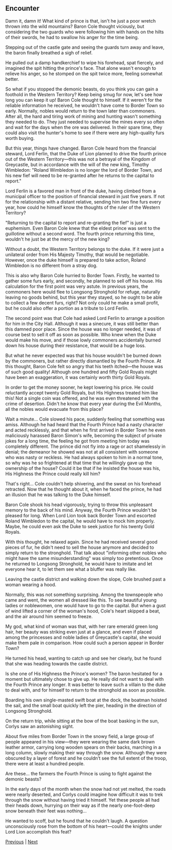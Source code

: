 ## Encounter
Damn it, damn it! What kind of prince is that, isn't he just a poor wretch thrown into the wild mountains? Baron Cole thought viciously, but considering the two guards who were following him with hands on the hilts of their swords, he had to swallow his anger for the time being.



Stepping out of the castle gate and seeing the guards turn away and leave, the baron finally breathed a sigh of relief.



He pulled out a damp handkerchief to wipe his forehead, spat fiercely, and imagined the spit hitting the prince's face. That alone wasn't enough to relieve his anger, so he stomped on the spit twice more, feeling somewhat better.



So what if you stopped the demonic beasts, do you think you can gain a foothold in the Western Territory? Keep being smug for now, let's see how long you can keep it up! Baron Cole thought to himself. If it weren't for the reliable information he received, he wouldn't have come to Border Town so early. Normally, nobles would return to the town later than commoners. After all, the hard and tiring work of mining and hunting wasn't something they needed to do. They just needed to supervise the mines every so often and wait for the days when the ore was delivered. In their spare time, they could also visit the hunter's home to see if there were any high-quality furs worth buying.



But this year, things have changed. Baron Cole heard from the financial steward, Lord Ferlin, that the Duke of Lion planned to drive the fourth prince out of the Western Territory—this was not a betrayal of the Kingdom of Greycastle, but in accordance with the will of the new king, Timothy Wimbledon: "Roland Wimbledon is no longer the lord of Border Town, and his new fief will need to be re-granted after he returns to the capital to report."



Lord Ferlin is a favored man in front of the duke, having climbed from a municipal officer to the position of financial steward in just five years. If not for the relationship with a distant relative, sending him two fine furs every year, how could he himself know the thoughts of the ruler of the Western Territory?



"Returning to the capital to report and re-granting the fief" is just a euphemism. Even Baron Cole knew that the eldest prince was sent to the guillotine without a second word. The fourth prince returning this time, wouldn't he just be at the mercy of the new king?



Without a doubt, the Western Territory belongs to the duke. If it were just a unilateral order from His Majesty Timothy, that would be negotiable. However, once the duke himself is prepared to take action, Roland Wimbledon is no different from a stray dog.



This is also why Baron Cole hurried to Border Town. Firstly, he wanted to gather some furs early, and secondly, he planned to sell off his house. His calculation for the first point was very astute. In previous years, the commoners here would flee to Longsong Stronghold for refuge, naturally leaving no goods behind, but this year they stayed, so he ought to be able to collect a few decent furs, right? Not only could he make a small profit, but he could also offer a portion as a tribute to Lord Ferlin.



The second point was that Cole had asked Lord Ferlin to arrange a position for him in the City Hall. Although it was a sinecure, it was still better than this damned poor place. Since the house was no longer needed, it was of course best to sell it off as soon as possible. Who knew when the Duke would make his move, and if those lowly commoners accidentally burned down his house during their resistance, that would be a huge loss.



But what he never expected was that his house wouldn't be burned down by the commoners, but rather directly dismantled by the Fourth Prince. At this thought, Baron Cole felt so angry that his teeth itched—the house was of such good quality! Although one hundred and fifty Gold Royals might have been an exaggeration, it was certainly worth thirty Gold Royals.



In order to get the money sooner, he kept lowering his price. He could reluctantly accept twenty Gold Royals, but His Highness treated him like this! Not a single coin was offered, and he was even threatened with the crime of desertion. Didn't he know that every year during the Evil Months, all the nobles would evacuate from this place?



Wait a minute... Cole slowed his pace, suddenly feeling that something was amiss. Although he had heard that the Fourth Prince had a nasty character and acted recklessly, and that when he first arrived in Border Town he even maliciously harassed Baron Simon's wife, becoming the subject of private jokes for a long time, the feeling he got from meeting him today was completely different. The prince did not fly into a rage or act shamelessly in denial; the demeanor he showed was not at all consistent with someone who was nasty or reckless. He had always spoken to him in a normal tone, so why was he so frightened at that time that he willingly gave up the ownership of the house? Could it be that if he insisted the house was his, His Highness the Prince could really kill him?



That's right... Cole couldn't help shivering, and the sweat on his forehead retracted. Now that he thought about it, when he faced the prince, he had an illusion that he was talking to the Duke himself.



Baron Cole shook his head vigorously, trying to throw this unpleasant memory to the back of his mind. Anyway, the Fourth Prince wouldn't be pleased for long. When Lord Lion took back Border Town and escorted Roland Wimbledon to the capital, he would have to mock him properly. Maybe, he could even ask the Duke to seek justice for his twenty Gold Royals.



With this thought, he relaxed again. Since he had received several good pieces of fur, he didn't need to sell the house anymore and decided to simply return to the stronghold. That talk about "informing other nobles who might have the same misunderstanding" was simply too pretentious. Once he returned to Longsong Stronghold, he would have to imitate and let everyone hear it, to let them see what a bluffer was really like.



Leaving the castle district and walking down the slope, Cole brushed past a woman wearing a hood.



Normally, this was not something surprising. Among the townspeople who came and went, the women all dressed like this. To see beautiful young ladies or noblewomen, one would have to go to the capital. But when a gust of wind lifted a corner of the woman's hood, Cole's heart skipped a beat, and the air around him seemed to freeze.



My god, what kind of woman was that, with her rare emerald green long hair, her beauty was striking even just at a glance, and even if placed among the princesses and noble ladies of Greycastle's capital, she would make them pale in comparison. How could such a person appear in Border Town?



He turned his head, wanting to catch up and see her clearly, but he found that she was heading towards the castle district.



Is she one of His Highness the Prince's women? The baron hesitated for a moment but ultimately chose to give up. He really did not want to deal with the Fourth Prince any longer. It was better to leave such a villain to the duke to deal with, and for himself to return to the stronghold as soon as possible.



Boarding his own single-masted swift boat at the dock, the boatman hoisted the sail, and the small boat quickly left the pier, heading in the direction of Longsong Stronghold.



On the return trip, while sitting at the bow of the boat basking in the sun, Corlys saw an astonishing sight.



About five miles from Border Town in the snowy field, a large group of people appeared in his view—they were wearing the same dark brown leather armor, carrying long wooden spears on their backs, marching in a long column, slowly making their way through the snow. Although they were obscured by a layer of forest and he couldn’t see the full extent of the troop, there were at least a hundred people.



Are these... the farmers the Fourth Prince is using to fight against the demonic beasts?



In the early days of the month when the snow had not yet melted, the roads were nearly deserted, and Corlys could imagine how difficult it was to trek through the snow without having tried it himself. Yet these people all had their heads down, hurrying on their way as if the nearly one-foot-deep snow beneath their feet was nothing...



He wanted to scoff, but he found that he couldn't laugh. A question unconsciously rose from the bottom of his heart—could the knights under Lord Lion accomplish this feat?





[Previous](CH0094.md) | [Next](CH0096.md)
